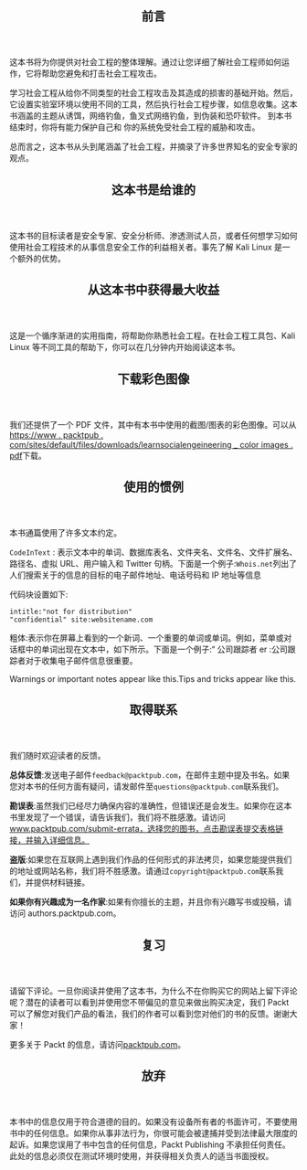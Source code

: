 <section>

<header>

# 前言

</header>

<article>

这本书将为你提供对社会工程的整体理解。通过让您详细了解社会工程师如何运作，它将帮助您避免和打击社会工程攻击。

学习社会工程从给你不同类型的社会工程攻击及其造成的损害的基础开始。然后，它设置实验室环境以使用不同的工具，然后执行社会工程步骤，如信息收集。这本书涵盖的主题从诱饵，网络钓鱼，鱼叉式网络钓鱼，到伪装和恐吓软件。 到本书结束时，你将有能力保护自己和
你的系统免受社会工程的威胁和攻击。

总而言之，这本书从头到尾涵盖了社会工程，并摘录了许多世界知名的安全专家的观点。

</article>

</section>

<section>

<header>

# 这本书是给谁的

</header>

<article>

这本书的目标读者是安全专家、安全分析师、渗透测试人员，或者任何想学习如何使用社会工程技术的从事信息安全工作的利益相关者。事先了解 Kali Linux 是一个额外的优势。

</article>

</section>

<section>

<header>

# 从这本书中获得最大收益

</header>

<article>

这是一个循序渐进的实用指南，将帮助你熟悉社会工程。在社会工程工具包、Kali Linux 等不同工具的帮助下，你可以在几分钟内开始阅读这本书。

</article>

</section>

<section>

<header>

# 下载彩色图像

</header>

<article>

我们还提供了一个 PDF 文件，其中有本书中使用的截图/图表的彩色图像。可以从[https://www . packtpub . com/sites/default/files/downloads/learnsocialengeineering _ color images . pdf](https://www.packtpub.com/sites/default/files/downloads/LearnSocialEngineering_ColorImages.pdf)下载。

</article>

</section>

<section>

<header>

# 使用的惯例

</header>

<article>

本书通篇使用了许多文本约定。

`CodeInText` : 表示文本中的单词、数据库表名、文件夹名、文件名、文件扩展名、路径名、虚拟 URL、用户输入和 Twitter 句柄。下面是一个例子:`Whois.net`列出了人们搜索关于的信息的目标的电子邮件地址、电话号码和 IP 地址等信息

代码块设置如下:

```
intitle:"not for distribution" 
"confidential" site:websitename.com
```

粗体:表示你在屏幕上看到的一个新词、一个重要的单词或单词。例如，菜单或对话框中的单词出现在文本中，如下所示。下面是一个例子:“ 公司跟踪者 er :公司跟踪者对于收集电子邮件信息很重要。

Warnings or important notes appear like this.Tips and tricks appear like this.</article>

</section>

<section>

<header>

# 取得联系

</header>

<article>

我们随时欢迎读者的反馈。

**总体反馈**:发送电子邮件`feedback@packtpub.com`，在邮件主题中提及书名。如果您对本书的任何方面有疑问，请发邮件至`questions@packtpub.com`联系我们。

**勘误表**:虽然我们已经尽力确保内容的准确性，但错误还是会发生。如果你在这本书里发现了一个错误，请告诉我们，我们将不胜感激。请访问 www.packtpub.com/submit-errata，选择您的图书，点击勘误表提交表格链接，并输入详细信息。

**盗版**:如果您在互联网上遇到我们作品的任何形式的非法拷贝，如果您能提供我们的地址或网站名称，我们将不胜感激。请通过`copyright@packtpub.com`联系我们，并提供材料链接。

**如果你有兴趣成为一名作家**:如果有你擅长的主题，并且你有兴趣写书或投稿，请访问 authors.packtpub.com。

</article>

</section>

<section>

<header>

# 复习

</header>

<article>

请留下评论。一旦你阅读并使用了这本书，为什么不在你购买它的网站上留下评论呢？潜在的读者可以看到并使用您不带偏见的意见来做出购买决定，我们 Packt 可以了解您对我们产品的看法，我们的作者可以看到您对他们的书的反馈。谢谢大家！

更多关于 Packt 的信息，请访问[packtpub.com](https://www.packtpub.com/)。

</article>

</section>

<section>

<header>

# 放弃

</header>

<article>

本书中的信息仅用于符合道德的目的。如果没有设备所有者的书面许可，不要使用书中的任何信息。如果你从事非法行为，你很可能会被逮捕并受到法律最大限度的起诉。如果您误用了书中包含的任何信息，Packt Publishing 不承担任何责任。此处的信息必须仅在测试环境时使用，并获得相关负责人的适当书面授权。

</article>

</section>